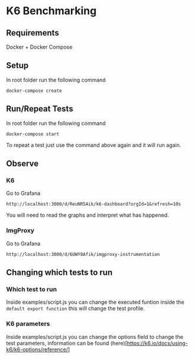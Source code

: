 # K6 Benchmarking

## Requirements

Docker + Docker Compose

## Setup

In root folder run the following command

`docker-compose create`

## Run/Repeat Tests

In root folder run the following command

`docker-compose start`

To repeat a test just use the command above again and it will run again.

## Observe 

### K6 

Go to Grafana

`http://localhost:3000/d/ReuNR5Aik/k6-dashboard?orgId=1&refresh=10s`

You will need to read the graphs and interpret what has happened.

### ImgProxy

Go to Grafana

`http://localhost:3000/d/6UWY8Afik/imgproxy-instrumentation`


## Changing which tests to run

### Which test to run

Inside examples/script.js you can change the executed funtion inside the `default export function` this will change the test profile.

### K6 parameters

Inside examples/script.js you can change the options field to change the test parameters, information can be found (here)[https://k6.io/docs/using-k6/k6-options/reference/]